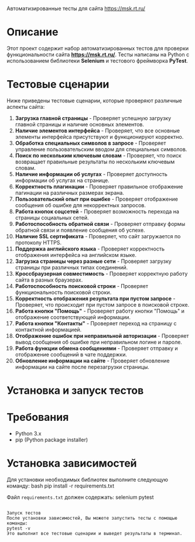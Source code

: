  Автоматизированные тесты для сайта https://msk.rt.ru/

# Описание
Этот проект содержит набор автоматизированных тестов для проверки функциональности сайта **https://msk.rt.ru/**. Тесты написаны на Python с использованием библиотеки **Selenium** и тестового фреймворка **PyTest**.

# Тестовые сценарии
Ниже приведены тестовые сценарии, которые проверяют различные аспекты сайта:

1. **Загрузка главной страницы** - Проверяет успешную загрузку главной страницы и наличие основных элементов.
2. **Наличие элементов интерфейса** - Проверяет, что все основные элементы интерфейса присутствуют и функционируют корректно.
3. **Обработка специальных символов в запросе** - Проверяет управление пользовательским вводом для специальных символов.
4. **Поиск по нескольким ключевым словам** - Проверяет, что поиск возвращает правильные результаты по нескольким ключевым словам.
5. **Наличие информации об услугах** - Проверяет доступность информации об услугах на странице.
6. **Корректность плагинации** - Проверяет правильное отображение пагинации на различных размерах экрана.
7. **Пользовательский опыт при ошибке** - Проверяет отображение сообщения об ошибке для некорректных запросов.
8. **Работа кнопок соцсетей** - Проверяет возможность перехода на страницы социальных сетей.
9. **Работоспособность обратной связи** - Проверяет отправку формы обратной связи и появление сообщения об успехе.
10. **Наличие SSL сертификата** - Проверяет, что сайт загружается по протоколу HTTPS.
11. **Поддержка английского языка** - Проверяет корректность отображения интерфейса на английском языке.
12. **Загрузка страницы через разные сети** - Проверяет загрузку страницы при различных типах соединений.
13. **Кроссбраузерная совместимость** - Проверяет корректную работу сайта в разных браузерах.
14. **Работоспособность поисковой строки** - Проверяет функциональность поисковой строки.
15. **Корректность отображения результата при пустом запросе** - Проверяет, что происходит при пустом запросе в поисковой строке.
16. **Работа кнопки "Помощь"** - Проверяет работу кнопки "Помощь" и отображение соответствующей информации.
17. **Работа кнопки "Контакты"** - Проверяет переход на страницу с контактной информацией.
18. **Отображение ошибок при неправильной авторизации** - Проверяет вывод сообщения об ошибке при неправильном логине и пароле.
19. **Работа функции обмена сообщениями** - Проверяет отправку и отображение сообщений в чате поддержки.
20. **Обновление информации на сайте** - Проверяет обновление информации на сайте после перезагрузки страницы.

# Установка и запуск тестов

# Требования
- Python 3.x
- pip (Python package installer)

# Установка зависимостей
Для установки необходимых библиотек выполните следующую команду:
bash
pip install -r requirements.txt

Файл `requirements.txt` должен содержать:
selenium
pytest
```

Запуск тестов
После установки зависимостей, Вы можете запустить тесты с помощью команды:
pytest -v
Это выполнит все тестовые сценарии и выведет результаты в терминал.
